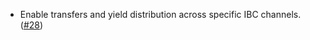 - Enable transfers and yield distribution across specific IBC channels. ([#28](https://github.com/noble-assets/dollar/pull/28))
